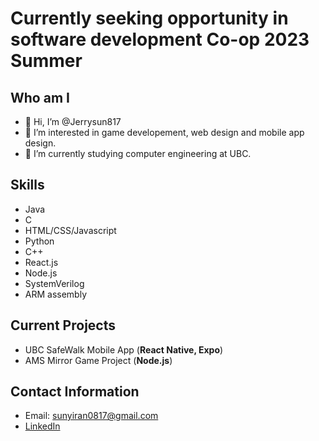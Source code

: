 # Currently seeking opportunity in software development Co-op 2023 Summer

## Who am I
- 👋 Hi, I’m @Jerrysun817
- 👀 I’m interested in game developement, web design and mobile app design.
- 🌱 I’m currently studying computer engineering at UBC.

## Skills
- Java
- C
- HTML/CSS/Javascript
- Python
- C++
- React.js
- Node.js
- SystemVerilog
- ARM assembly

## Current Projects
- UBC SafeWalk Mobile App (**React Native, Expo**)
- AMS Mirror Game Project (**Node.js**)

## Contact Information
- Email: sunyiran0817@gmail.com
- [LinkedIn](https://www.linkedin.com/in/yiran-sun-jerry/)
